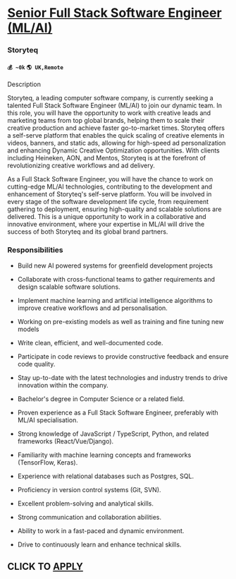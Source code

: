 # [Senior Full Stack Software Engineer (ML/AI)](https://www.remotewlb.com/apply/senior-full-stack-software-engineer-ml-ai)  
### Storyteq  
#### `💰 ~0k` `🌎 UK,Remote`  

Description

Storyteq, a leading computer software company, is currently seeking a talented Full Stack Software Engineer (ML/AI) to join our dynamic team. In this role, you will have the opportunity to work with creative leads and marketing teams from top global brands, helping them to scale their creative production and achieve faster go-to-market times. Storyteq offers a self-serve platform that enables the quick scaling of creative elements in videos, banners, and static ads, allowing for high-speed ad personalization and enhancing Dynamic Creative Optimization opportunities. With clients including Heineken, AON, and Mentos, Storyteq is at the forefront of revolutionizing creative workflows and ad delivery.

As a Full Stack Software Engineer, you will have the chance to work on cutting-edge ML/AI technologies, contributing to the development and enhancement of Storyteq's self-serve platform. You will be involved in every stage of the software development life cycle, from requirement gathering to deployment, ensuring high-quality and scalable solutions are delivered. This is a unique opportunity to work in a collaborative and innovative environment, where your expertise in ML/AI will drive the success of both Storyteq and its global brand partners.

### Responsibilities

  * Build new AI powered systems for greenfield development projects
  * Collaborate with cross-functional teams to gather requirements and design scalable software solutions.
  * Implement machine learning and artificial intelligence algorithms to improve creative workflows and ad personalisation.
  * Working on pre-existing models as well as training and fine tuning new models
  * Write clean, efficient, and well-documented code.
  * Participate in code reviews to provide constructive feedback and ensure code quality.
  * Stay up-to-date with the latest technologies and industry trends to drive innovation within the company.

  * Bachelor's degree in Computer Science or a related field.
  * Proven experience as a Full Stack Software Engineer, preferably with ML/AI specialisation.
  * Strong knowledge of JavaScript / TypeScript, Python, and related frameworks (React/Vue/Django).
  * Familiarity with machine learning concepts and frameworks (TensorFlow, Keras).
  * Experience with relational databases such as Postgres, SQL.
  * Proficiency in version control systems (Git, SVN).
  * Excellent problem-solving and analytical skills.
  * Strong communication and collaboration abilities.
  * Ability to work in a fast-paced and dynamic environment.
  * Drive to continuously learn and enhance technical skills.

  
## CLICK TO [APPLY](https://www.remotewlb.com/apply/senior-full-stack-software-engineer-ml-ai)

